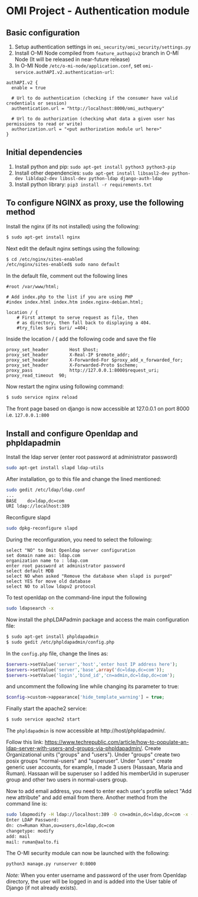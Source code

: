 OMI Project - Authentication module
===============================


Basic configuration
-------

1. Setup authentication settings in `omi_security/omi_security/settings.py`
2. Install O-MI Node compiled from `feature_authapiv2` branch in O-MI Node (It will be released in near-future release)
2. In O-MI Node `/etc/o-mi-node/application.conf`, set `omi-service.authAPI.v2.authentication-url`:
```
authAPI.v2 {
  enable = true

  # Url to do authentication (checking if the consumer have valid credentials or session)
  authentication.url = "http://localhost:8000/omi_authquery"

  # Url to do authorization (checking what data a given user has permissions to read or write)
  authorization.url = "<put authorization module url here>"
}
```


Initial dependencies
-------

1. Install python and pip: `sudo apt-get install python3 python3-pip`
2. Install other dependencies: `sudo apt-get install libsasl2-dev python-dev libldap2-dev libssl-dev python-ldap django-auth-ldap`
1. Install python library: `pip3 install -r requirements.txt`


To configure NGINX as proxy, use the following method
------------------------------------------------

Install the nginx (if its not installed) using the following:

```bash
$ sudo apt-get install nginx
```

Next edit the default nginx settings using the following:

```bash
$ cd /etc/nginx/sites-enabled
/etc/nginx/sites-enabled$ sudo nano default
```

In the default file, comment out the following lines
```
#root /var/www/html;

# Add index.php to the list if you are using PHP
#index index.html index.htm index.nginx-debian.html;

location / {
    # First attempt to serve request as file, then
    # as directory, then fall back to displaying a 404.
    #try_files $uri $uri/ =404;

```
Inside the location / {   add the following code and save the file
```
proxy_set_header        Host $host;
proxy_set_header        X-Real-IP $remote_addr;
proxy_set_header        X-Forwarded-For $proxy_add_x_forwarded_for;
proxy_set_header        X-Forwarded-Proto $scheme;
proxy_pass              http://127.0.0.1:8000$request_uri;
proxy_read_timeout  90;

```

Now restart the nginx using following command:

```bash
$ sudo service nginx reload
```

The front page based on django is now accessible at 127.0.0.1 on port 8000 i.e. `127.0.0.1:800`

Install and configure Openldap and phpldapadmin
-----------------------------------------------------------------

Install the ldap server (enter root password at administrator password)

```bash
sudo apt-get install slapd ldap-utils
```

After installation, go to this file and change the lined mentioned:
```bash
sudo gedit /etc/ldap/ldap.conf
...
BASE	dc=ldap,dc=com
URI	ldap://localhost:389
```

Reconfigure slapd
```bash
sudo dpkg-reconfigure slapd
```

During the reconfiguration, you need to select the following:

```
select "NO" to Omit Openldap server configuration
set domain name as: ldap.com
organization name to : ldap.com
enter root password at administrator password
select default MDB
select NO when asked "Remove the database when slapd is purged"
select YES for move old database
select NO to allow ldapv2 protocol
```

To test openldap on the command-line input the following 

```bash
sudo ldapsearch -x
```

Now install the phpLDAPadmin package and access the main configuration file:

```bash
$ sudo apt-get install phpldapadmin
$ sudo gedit /etc/phpldapadmin/config.php
```
In the `config.php` file, change the lines as:

```php
$servers->setValue('server','host','enter host IP address here');
$servers->setValue('server','base',array('dc=ldap,dc=com'));
$servers->setValue('login','bind_id','cn=admin,dc=ldap,dc=com');
```
and uncomment the following line while changing its parameter to true:

```php
$config->custom->appearance['hide_template_warning'] = true;
```

Finally start the apache2 service:

```bash
$ sudo service apache2 start
```

The `phpldapadmin` is now accessible at http://host/phpldapadmin/.

Follow this link: https://www.techrepublic.com/article/how-to-populate-an-ldap-server-with-users-and-groups-via-phpldapadmin/.
Create Organizational units ("groups" and "users"). Under "groups" create two posix groups "normal-users" and "superuser". Under "users" create generic user accounts,
for example, I made 3 users (Hassaan, Maria and Ruman). Hassaan will be superuser so I added his memberUid in superuser group and other two users in normal-users
group.

Now to add email address, you need to enter each user's profile select "Add new attribute" and add email from there. Another method from the command line is:

```bash
sudo ldapmodify -H ldap://localhost:389 -D cn=admin,dc=ldap,dc=com -x -W
Enter LDAP Password:
dn: cn=Ruman Khan,ou=users,dc=ldap,dc=com
changetype: modify
add: mail
mail: ruman@aalto.fi
```

The O-MI security module can now be launched with the following:

```bash
python3 manage.py runserver 0:8000
```

_Note:_ When you enter username and password of the user from Openldap directory, the user will be logged in and is added into the User table of Django (if not already exists).











